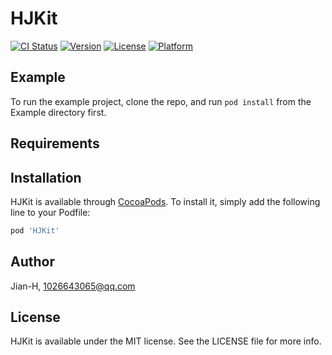 # HJKit

[![CI Status](https://img.shields.io/travis/Jian-H/HJKit.svg?style=flat)](https://travis-ci.org/Jian-H/HJKit)
[![Version](https://img.shields.io/cocoapods/v/HJKit.svg?style=flat)](https://cocoapods.org/pods/HJKit)
[![License](https://img.shields.io/cocoapods/l/HJKit.svg?style=flat)](https://cocoapods.org/pods/HJKit)
[![Platform](https://img.shields.io/cocoapods/p/HJKit.svg?style=flat)](https://cocoapods.org/pods/HJKit)

## Example

To run the example project, clone the repo, and run `pod install` from the Example directory first.

## Requirements

## Installation

HJKit is available through [CocoaPods](https://cocoapods.org). To install
it, simply add the following line to your Podfile:

```ruby
pod 'HJKit'
```

## Author

Jian-H, 1026643065@qq.com

## License

HJKit is available under the MIT license. See the LICENSE file for more info.
